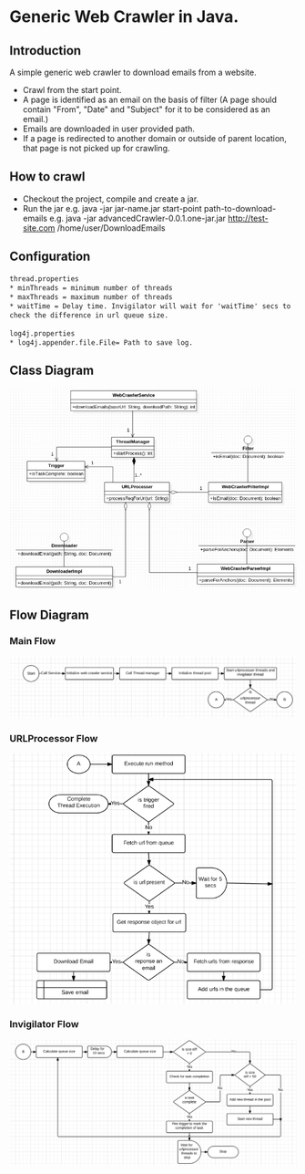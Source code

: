 # Generic Web Crawler in Java.

## Introduction

A simple generic web crawler to download emails from a website. 
* Crawl from the start point.
* A page is identified as an email on the basis of filter (A page should contain "From", "Date" and "Subject" for it to be considered as an email.)
* Emails are downloaded in user provided path.
* If a page is redirected to another domain or outside of parent location, that page is not picked up for crawling.


## How to crawl
* Checkout the project, compile and create a jar.
* Run the jar e.g. 
	java -jar jar-name.jar start-point path-to-download-emails
	e.g. java -jar advancedCrawler-0.0.1.one-jar.jar http://test-site.com /home/user/DownloadEmails



## Configuration

	thread.properties
	* minThreads = minimum number of threads
	* maxThreads = maximum number of threads
	* waitTime = Delay time. Invigilator will wait for 'waitTime' secs to check the difference in url queue size.

	log4j.properties
	* log4j.appender.file.File= Path to save log.


## Class Diagram

![alt text](https://github.com/vishals79/web-crawler/blob/master/etc/web-crawler-class-diagram.jpg "Class Diagram")

## Flow Diagram

### Main Flow

![alt text](https://github.com/vishals79/web-crawler/blob/master/etc/main-flow.jpg "Main Flow")

### URLProcessor Flow

![alt text](https://github.com/vishals79/web-crawler/blob/master/etc/url-processor.jpg "URL Processor")

### Invigilator Flow

![alt text](https://github.com/vishals79/web-crawler/blob/master/etc/invigilator.jpg "Invigilator")

